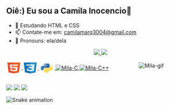 ## Oiê:) Eu sou a Camila Inocencio🐢

- 📑 Estudando HTML e CSS
- 📫 Contate-me em: camilamarq3004@gmail.com
- 🌿 Pronouns: ela/dela

<div align="center">
  <a href="https://github.com/rafaballerini">
  <img height="140em" src="https://github-readme-stats.vercel.app/api?username=camilaiinocencio&show_icons=true&theme=radical&include_all_commits=true&count_private=true"/>
  <img height="140em" src="https://github-readme-stats.vercel.app/api/top-langs/?username=camilaiinocencio&layout=compact&langs_count=7&theme=radical"/>
</div>
  
 <div style="display: inline_block"><br>
  <img align="center" alt="Mila-HTML" height="30" width="40" src="https://raw.githubusercontent.com/devicons/devicon/master/icons/html5/html5-original.svg">
  <img align="center" alt="Mila-CSS" height="30" width="40" src="https://raw.githubusercontent.com/devicons/devicon/master/icons/css3/css3-original.svg">
  <img align="center" alt="Mila-Python" height="30" width="40" src="https://raw.githubusercontent.com/devicons/devicon/master/icons/python/python-original.svg">
  <img align="center" alt="Mila-C" height="30" width="40" src="https://cdn.jsdelivr.net/gh/devicons/devicon/icons/c/c-original.svg">
  <img align="center" alt="Mila-C++" height="30" width="40" src="https://cdn.jsdelivr.net/gh/devicons/devicon/icons/cplusplus/cplusplus-original.svg">
  <a href="https://picasion.com/"><img src="https://i.picasion.com/pic92/5150b9213d01d4d1190abf1aaa0b3975.gif" align="right" width="150" height="150" alt="Mila-gif" /></a>
</div>
  
  ##
  
<div>
  <a href="https://instagram.com/mila_mmii" target="_blank"><img src="https://img.shields.io/badge/-Instagram-%23E4405F?style=for-the-badge&logo=instagram&logoColor=white" target="_parent"></a>
 <a href="https://discord.com/channels/990286419849252875/990286420415504386" target="_blank"><img src="https://img.shields.io/badge/Discord-7289DA?style=for-the-badge&logo=discord&logoColor=white" target="_parent"></a> 
 <a href = "mailto:camilamarq3004@gmail.com"><img src="https://img.shields.io/badge/-Gmail-%23333?style=for-the-badge&logo=gmail&logoColor=white" target="_parent"></a>
  
  ![Snake animation](https://github.com/camilaiinocencio/camilaiinocencio/blob/output/github-contribution-grid-snake.svg)
  
</div>
  
 
